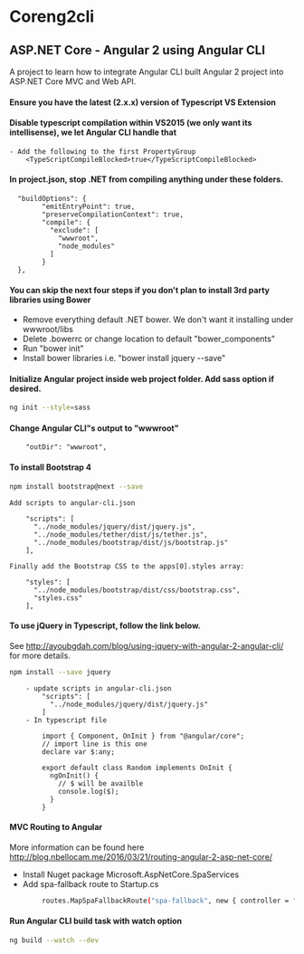 # Coreng2cli

## ASP.NET Core - Angular 2 using Angular CLI
A project to learn how to integrate Angular CLI built Angular 2 project into ASP.NET Core MVC and Web API. 

#### Ensure you have the latest (2.x.x) version of Typescript VS Extension

#### Disable typescript compilation within VS2015 (we only want its intellisense), we let Angular CLI handle that
	- Add the following to the first PropertyGroup
		<TypeScriptCompileBlocked>true</TypeScriptCompileBlocked>

#### In project.json, stop .NET from compiling anything under these folders.

	  "buildOptions": {
			"emitEntryPoint": true,
			"preserveCompilationContext": true,
			"compile": {
			  "exclude": [
				"wwwroot",
				"node_modules"
			  ]
			}
	  },

#### You can skip the next four steps if you don't plan to install 3rd party libraries using Bower
- Remove everything default .NET bower.  We don't want it installing under wwwroot/libs
- Delete .bowerrc or change location to default "bower_components"
- Run "bower init"
- Install bower libraries i.e. "bower install jquery --save"

#### Initialize Angular project inside web project folder.  Add sass option if desired.
````bash
ng init --style=sass
````

#### Change Angular CLI"s output to "wwwroot"
		"outDir": "wwwroot",

#### To install Bootstrap 4
````bash
npm install bootstrap@next --save
````

	Add scripts to angular-cli.json

		"scripts": [
		  "../node_modules/jquery/dist/jquery.js",
		  "../node_modules/tether/dist/js/tether.js",
		  "../node_modules/bootstrap/dist/js/bootstrap.js"
		],

	Finally add the Bootstrap CSS to the apps[0].styles array:

		"styles": [
		  "../node_modules/bootstrap/dist/css/bootstrap.css",
		  "styles.css"
		],

#### To use jQuery in Typescript, follow the link below.
See http://ayoubgdah.com/blog/using-jquery-with-angular-2-angular-cli/ for more details.
````bash
npm install --save jquery
````
		- update scripts in angular-cli.json
			"scripts": [
			  "../node_modules/jquery/dist/jquery.js"
			]
		- In typescript file

			import { Component, OnInit } from "@angular/core";  
			// import line is this one
			declare var $:any;

			export default class Random implements OnInit {  
			  ngOnInit() {
				// $ will be availble
				console.log($);
			  }
			}

#### MVC Routing to Angular
More information can be found here http://blog.nbellocam.me/2016/03/21/routing-angular-2-asp-net-core/
- Install Nuget package Microsoft.AspNetCore.SpaServices
- Add spa-fallback route to Startup.cs
````bash
		routes.MapSpaFallbackRoute("spa-fallback", new { controller = "Home", action = "Index" });
````

#### Run Angular CLI build task with watch option
````bash
ng build --watch --dev
````